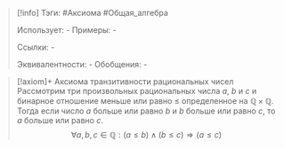 > [!info]
> Тэги: #Аксиома #Общая_алгебра  
> 
> Использует: *-*
> Примеры: *-*
> 
> Ссылки: *-*
> 
> Эквивалентности: *-*
> Обобщения: *-*

> [!axiom]+ Аксиомa транзитивности рациональных чисел
> Рассмотрим три произвольных рациональных числа $a$, $b$ и $c$ и бинарное отношение меньше или равно $\leqslant$ определенное на $\mathbb{Q \times Q}$. Тогда если число $a$ больше или равно $b$ и $b$ больше или равно $c$, то $a$ больше или равно $c$.  
> $$\forall a, b, c \in \mathbb Q: (a \leqslant b) \land (b \leqslant c) \Rightarrow (a \leqslant c)$$